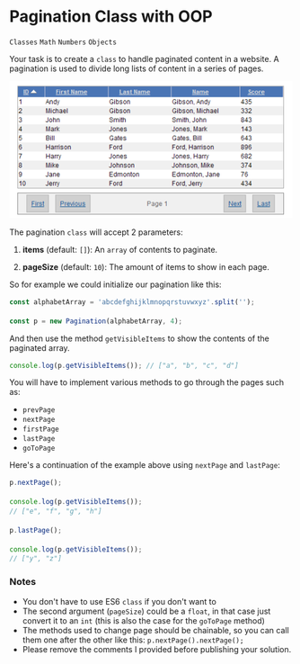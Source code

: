 # Pagination Class with OOP

`Classes` `Math` `Numbers` `Objects`

Your task is to create a `class` to handle paginated content in a website. A pagination is used to divide long lists of content in a series of pages.

![Pagination Example](img/pagination-example.png)

The pagination `class` will accept 2 parameters:

1.  **items** (default: `[]`): An `array` of contents to paginate.

2.  **pageSize** (default: `10`): The amount of items to show in each page.

So for example we could initialize our pagination like this:

```js
const alphabetArray = 'abcdefghijklmnopqrstuvwxyz'.split('');

const p = new Pagination(alphabetArray, 4);
```

And then use the method `getVisibleItems` to show the contents of the paginated array.

```js
console.log(p.getVisibleItems()); // ["a", "b", "c", "d"]
```

You will have to implement various methods to go through the pages such as:

- `prevPage`
- `nextPage`
- `firstPage`
- `lastPage`
- `goToPage`

Here's a continuation of the example above using `nextPage` and `lastPage`:

```js
p.nextPage();

console.log(p.getVisibleItems());
// ["e", "f", "g", "h"]

p.lastPage();

console.log(p.getVisibleItems());
// ["y", "z"]
```

### Notes

- You don't have to use ES6 `class` if you don't want to
- The second argument (`pageSize`) could be a `float`, in that case just convert it to an `int` (this is also the case for the `goToPage` method)
- The methods used to change page should be chainable, so you can call them one after the other like this: `p.nextPage().nextPage();`
- Please remove the comments I provided before publishing your solution.
